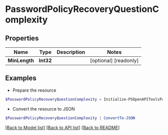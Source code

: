 # PasswordPolicyRecoveryQuestionComplexity
## Properties

Name | Type | Description | Notes
------------ | ------------- | ------------- | -------------
**MinLength** | **Int32** |  | [optional] [readonly] 

## Examples

- Prepare the resource
```powershell
$PasswordPolicyRecoveryQuestionComplexity = Initialize-PSOpenAPIToolsPasswordPolicyRecoveryQuestionComplexity  -MinLength null
```

- Convert the resource to JSON
```powershell
$PasswordPolicyRecoveryQuestionComplexity | ConvertTo-JSON
```

[[Back to Model list]](../README.md#documentation-for-models) [[Back to API list]](../README.md#documentation-for-api-endpoints) [[Back to README]](../README.md)

